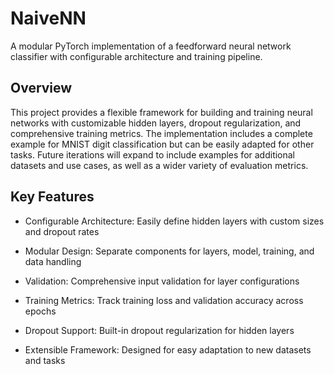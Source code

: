 # NaiveNN

A modular PyTorch implementation of a feedforward neural network classifier with configurable architecture and training pipeline.

## Overview

This project provides a flexible framework for building and training neural networks with customizable hidden layers, dropout regularization, and comprehensive training metrics. The implementation includes a complete example for MNIST digit classification but can be easily adapted for other tasks. Future iterations will expand to include examples for additional datasets and use cases, as well as a wider variety of evaluation metrics.

## Key Features
* Configurable Architecture: Easily define hidden layers with custom sizes and dropout rates

* Modular Design: Separate components for layers, model, training, and data handling

* Validation: Comprehensive input validation for layer configurations

* Training Metrics: Track training loss and validation accuracy across epochs

* Dropout Support: Built-in dropout regularization for hidden layers

* Extensible Framework: Designed for easy adaptation to new datasets and tasks
